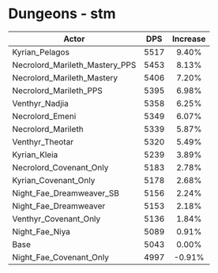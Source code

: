 # Dungeons - stm
| Actor | DPS | Increase |
|---|:---:|:---:|
|Kyrian_Pelagos|5517|9.40%|
|Necrolord_Marileth_Mastery_PPS|5453|8.13%|
|Necrolord_Marileth_Mastery|5406|7.20%|
|Necrolord_Marileth_PPS|5395|6.98%|
|Venthyr_Nadjia|5358|6.25%|
|Necrolord_Emeni|5349|6.07%|
|Necrolord_Marileth|5339|5.87%|
|Venthyr_Theotar|5320|5.49%|
|Kyrian_Kleia|5239|3.89%|
|Necrolord_Covenant_Only|5183|2.78%|
|Kyrian_Covenant_Only|5178|2.68%|
|Night_Fae_Dreamweaver_SB|5156|2.24%|
|Night_Fae_Dreamweaver|5153|2.18%|
|Venthyr_Covenant_Only|5136|1.84%|
|Night_Fae_Niya|5089|0.91%|
|Base|5043|0.00%|
|Night_Fae_Covenant_Only|4997|-0.91%|
